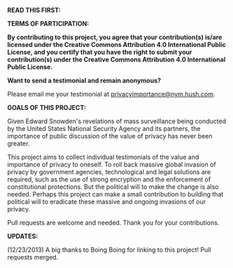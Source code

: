 **READ THIS FIRST:**

**TERMS OF PARTICIPATION:**

**By contributing to this project, you agree that your contribution(s) is/are licensed under the Creative Commons Attribution 4.0 International Public License, and you certify that you have the right to submit your contribution(s) under the Creative Commons Attribution 4.0 International Public License.**

**Want to send a testimonial and remain anonymous?**

Please email me your testimonial at privacyimportance@nym.hush.com.

**GOALS OF THIS PROJECT:**

Given Edward Snowden's revelations of mass surveillance being conducted by the United States National Security Agency and its partners, the importance of public discussion of the value of privacy has never been greater.

This project aims to collect individual testimonials of the value and importance of privacy to oneself. To roll back massive global invasion of privacy by government agencies, technological and legal solutions are required, such as the use of strong encryption and the enforcement of constitutional protections. But the political will to make the change is also needed. Perhaps this project can make a small contribution to building that political will to eradicate these massive and ongoing invasions of our privacy.

Pull requests are welcome and needed. Thank you for your contributions.

**UPDATES:**

(12/23/2013) A big thanks to Boing Boing for linking to this project! Pull requests merged.
